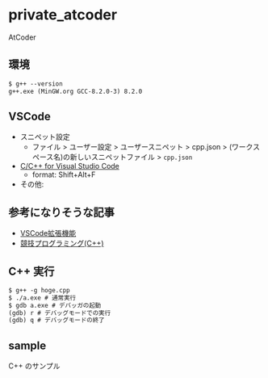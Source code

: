 # private_atcoder

AtCoder

## 環境

```txt
$ g++ --version
g++.exe (MinGW.org GCC-8.2.0-3) 8.2.0
```

## VSCode

- スニペット設定
  - ファイル > ユーザー設定 > ユーザースニペット > cpp.json > (ワークスペース名)の新しいスニペットファイル > `cpp.json`
- [C/C++ for Visual Studio Code](https://marketplace.visualstudio.com/items?itemName=ms-vscode.cpptools)
  - format: Shift+Alt+F
- その他:

## 参考になりそうな記事

- [VSCode拡張機能](https://qiita.com/AokabiC/items/af685bfd205dda44ec45)
- [競技プログラミング(C++)](https://koturn.hatenablog.com/entry/2018/07/29/180000)

## C++ 実行

```txt
$ g++ -g hoge.cpp
$ ./a.exe # 通常実行
$ gdb a.exe # デバッガの起動
(gdb) r # デバッグモードでの実行
(gdb) q # デバッグモードの終了
```

## sample

C++ のサンプル
